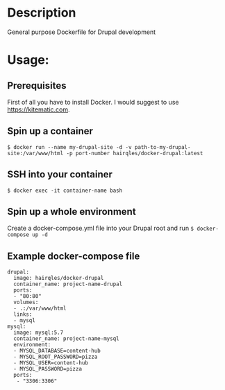 Description
===========

General purpose Dockerfile for Drupal development

Usage:
======

Prerequisites
-------------

First of all you have to install Docker. 
I would suggest to use https://kitematic.com.


Spin up a container
-------------------

`$ docker run --name my-drupal-site -d -v path-to-my-drupal-site:/var/www/html -p port-number hairqles/docker-drupal:latest`


SSH into your container
-----------------------

`$ docker exec -it container-name bash`


Spin up a whole environment
---------------------------

Create a docker-compose.yml file into your Drupal root and run `$ docker-compose up -d`


Example docker-compose file
---------------------------

```
drupal:
  image: hairqles/docker-drupal
  container_name: project-name-drupal
  ports:
  - "80:80"
  volumes:
  - .:/var/www/html
  links:
  - mysql
mysql:
  image: mysql:5.7
  container_name: project-name-mysql
  environment:
  - MYSQL_DATABASE=content-hub
  - MYSQL_ROOT_PASSWORD=pizza
  - MYSQL_USER=content-hub
  - MYSQL_PASSWORD=pizza
  ports:
   - "3306:3306"
```
